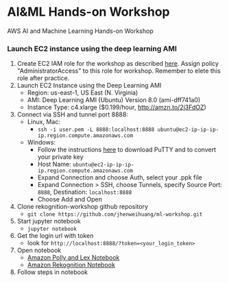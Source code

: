 # AI&ML Hands-on Workshop
AWS AI and Machine Learning Hands-on Workshop

### Launch EC2 instance using the deep learning AMI

1. Create EC2 IAM role for the workshop as described [here](http://docs.aws.amazon.com/AWSEC2/latest/UserGuide/iam-roles-for-amazon-ec2.html#create-iam-role). Assign policy "AdministratorAccess" to this role for workshop. Remember to elete this role after practice.
2. Launch EC2 Instance using the Deep Learning AMI
    * Region: us-east-1, US East (N. Virginia)
    * AMI: Deep Learning AMI (Ubuntu) Version 8.0 (ami-dff741a0)
    * Instance Type: c4.xlarge ($0.199/hour, http://amzn.to/2j3FdOZ)
3. Connect via SSH and tunnel port 8888:
    * Linux, Mac:
        - `ssh -i user.pem -L 8888:localhost:8888 ubuntu@ec2-ip-ip-ip-ip.region.compute.amazonaws.com`
    * Windows: 
        - Follow the instructions [here](http://docs.aws.amazon.com/AWSEC2/latest/UserGuide/putty.html) to download PuTTY and to convert your private key
        - Host Name: `ubuntu@ec2-ip-ip-ip-ip.region.compute.amazonaws.com`
        - Expand Connection and choose Auth, select your .ppk file
        - Expand Connection > SSH, choose Tunnels, specify Source Port: `8888`, Destination: `localhost:8888`
        - Choose Add and Open
4. Clone rekognition-workshop github repository
    * `git clone https://github.com/jhenweihuang/ml-workshop.git`
5. Start jupyter notebook
    * `jupyter notebook`
6. Get the login url with token
    * look for `http://localhost:8888/?token=<your_login_token>`
7. Open notebook 
    * [Amazon Polly and Lex Notebook](Notebooks/Polly_Lex_Workshop.ipynb)
    * [Amazon Rekognition Notebook](Notebooks/Rekognition_Workshop.ipynb)
8. Follow steps in notebook
